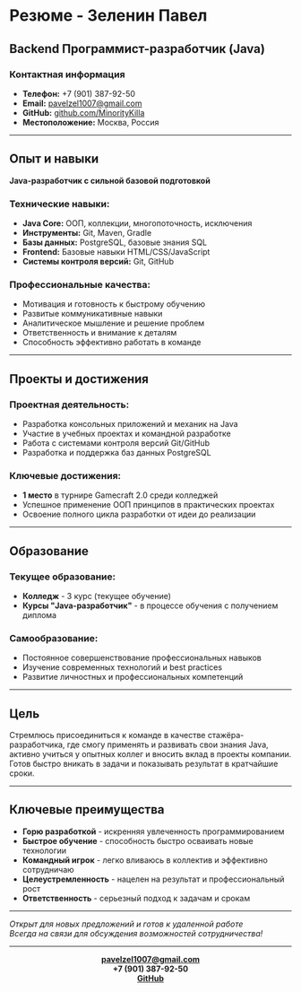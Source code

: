 # Резюме - Зеленин Павел

## Backend Программист-разработчик (Java)

### Контактная информация
- **Телефон:** +7 (901) 387-92-50
- **Email:** pavelzel1007@gmail.com
- **GitHub:** [github.com/MinorityKilla](https://github.com/MinorityKilla)
- **Местоположение:** Москва, Россия

---

## Опыт и навыки

**Java-разработчик с сильной базовой подготовкой**

### Технические навыки:
- **Java Core:** ООП, коллекции, многопоточность, исключения
- **Инструменты:** Git, Maven, Gradle
- **Базы данных:** PostgreSQL, базовые знания SQL
- **Frontend:** Базовые навыки HTML/CSS/JavaScript
- **Системы контроля версий:** Git, GitHub

### Профессиональные качества:
- Мотивация и готовность к быстрому обучению
- Развитые коммуникативные навыки
- Аналитическое мышление и решение проблем
- Ответственность и внимание к деталям
- Способность эффективно работать в команде

---

## Проекты и достижения

### Проектная деятельность:
- Разработка консольных приложений и механик на Java
- Участие в учебных проектах и командной разработке
- Работа с системами контроля версий Git/GitHub
- Разработка и поддержка баз данных PostgreSQL

### Ключевые достижения:
- **1 место** в турнире Gamecraft 2.0 среди колледжей
- Успешное применение ООП принципов в практических проектах
- Освоение полного цикла разработки от идеи до реализации

---

## Образование

### Текущее образование:
- **Колледж** - 3 курс (текущее обучение)
- **Курсы "Java-разработчик"** - в процессе обучения с получением диплома

### Самообразование:
- Постоянное совершенствование профессиональных навыков
- Изучение современных технологий и best practices
- Развитие личностных и профессиональных компетенций

---

## Цель

Стремлюсь присоединиться к команде в качестве стажёра-разработчика, где смогу применять и развивать свои знания Java, активно учиться у опытных коллег и вносить вклад в проекты компании. Готов быстро вникать в задачи и показывать результат в кратчайшие сроки.

---

## Ключевые преимущества

- **Горю разработкой** - искренняя увлеченность программированием
- **Быстрое обучение** - способность быстро осваивать новые технологии
- **Командный игрок** - легко вливаюсь в коллектив и эффективно сотрудничаю
- **Целеустремленность** - нацелен на результат и профессиональный рост
- **Ответственность** - серьезный подход к задачам и срокам

---

*Открыт для новых предложений и готов к удаленной работе*  
*Всегда на связи для обсуждения возможностей сотрудничества!*

---
<div align="center">

**pavelzel1007@gmail.com**  
**+7 (901) 387-92-50**  
**[GitHub](https://github.com/MinorityKilla)**

</div>
